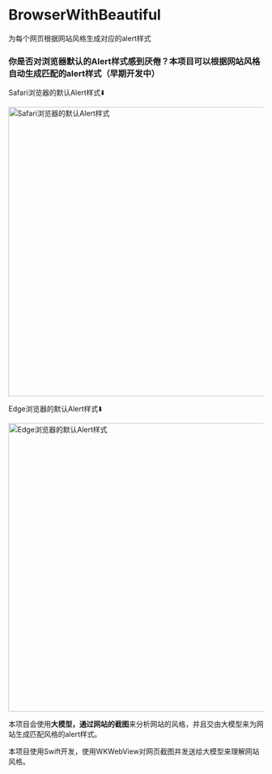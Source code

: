 # BrowserWithBeautiful
为每个网页根据网站风格生成对应的alert样式

### 你是否对浏览器默认的Alert样式感到厌倦？本项目可以根据网站风格自动生成匹配的alert样式（早期开发中）

Safari浏览器的默认Alert样式⬇️

<img width="572" alt="Safari浏览器的默认Alert样式" src="https://github.com/user-attachments/assets/3058600a-9e91-4615-a86a-1ced3b9971e8" />

Edge浏览器的默认Alert样式⬇️

<img width="570" alt="Edge浏览器的默认Alert样式" src="https://github.com/user-attachments/assets/81aa6cb7-55ee-48bf-bbf9-bfd7e5e7c28b" />

本项目会使用**大模型，通过网站的截图**来分析网站的风格，并且交由大模型来为网站生成匹配风格的alert样式。

本项目使用Swift开发，使用WKWebView对网页截图并发送给大模型来理解网站风格。
